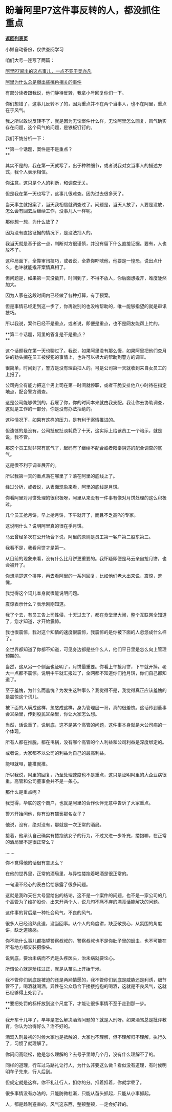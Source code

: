 # 盼着阿里P7这件事反转的人，都没抓住重点

[**返回列表页**](/gzh/记忆承载3)

小懒自动备份，仅供查阅学习

咱们大号一连写了两篇：

  

[阿里P7闹出的这点事儿，一点不亚于吴亦凡](http://mp.weixin.qq.com/s?__biz=MzU0MjYwNDU2Mw==&mid=2247500391&idx=1&sn=6a7dd4f8e9d3855844bdd50ace6e9135&chksm=fb1aae1bcc6d270d5ed334c863f0da8c04d04b27edca251bf61afb914502d8d8aef4cd4b74e7&scene=21#wechat_redirect)  

  

[阿里为什么总是爆出些桃色相关的事件](http://mp.weixin.qq.com/s?__biz=MzU0MjYwNDU2Mw==&mid=2247500403&idx=2&sn=203bfb98671f159eb7471f61a847a100&chksm=fb1aae0fcc6d2719b172e1395e990b21329aa21a84c155e10cf1be76b41cce1f34b3f434645d&scene=21#wechat_redirect)  

  

有部分读者跟我说，他们静待反转，我拿小号回复你们一下。  

  

你们想错了，这事儿反转不了的，因为重点并不在两个当事人，也不在阿里，重点在于风气。

  

我之所以敢说反转不了，就是因为无论案件什么样，无论阿里怎么回复，风气确实存在问题，这个风气的问题，是铁板钉钉的。

  

我们不妨分析一下：

  

 **第一个话题，案件是不是重点？  
**

  

其实不是的，我在第一天就写了，出于种种细节，或者说我对女当事人的描述方式，我个人表示相信。

  

你注意，这只是个人的判断，和调查无关。

  

但是我在第一天也写了，这事儿很难查。因为过去很多天了。  

  

当天事主就报案了，当天我相信就调查过了。问题是，当天人放了，人要是没放，怎么会有回去后继续工作，没事儿人一样呢。  

  

那你想一想，为什么放了？

  

因为没有直接证据的情况下，是没法扣人的。

  

我当天就是基于这一点，判断对方很谨慎，并没有留下什么直接证据。要有，人也放不了。

  

这种局面下，全靠审讯技巧，或者说，全靠你吓唬他，他要是一惶恐，说出点什么，也许就能撬开案情真相了。

  

但问题是，如果第一天没撬开，时间到了，不得不放人，你后面想撬开，难度陡然加大。  

  

因为人家在这段时间内已经做了各种打算，有了预案。

  

但是事情已经走到这一步了，你再说别的也没啥帮助的，唯一能够指望的就是审讯技巧。  

  

所以我说，案件已经不是重点，或者说，即便是重点，也不是网友能帮上忙的。  

  

 **第二个话题，阿里的答复是不是重点？  
**

  

这个话题我在第一天也聊过了。我说，如果阿里没有那么慢，如果阿里把他们查月饼的劲头搁在员工被侵犯的事情上，也许可以极大的帮助到警方的调查。

  

很简单，时间到了，警方是没有理由扣人的。可是公司第一天就收到来自女员工的上报了。  

  

公司完全有能力把这个男上司在第一时间就停职，或者干脆安排他八小时待在指定地点，配合警方调查。  

  

这是公司能够做到的，我雇了你，你的时间本来就由我支配。我让你去协助调查，这就是工作的一部分，你是没有办法拒绝的。

  

这种情况下，如果有这样的压力，是有利于案情推进的。  

  

但遗憾的是没有，公司扯皮扯淡耗费了十天，这实际上给该员工一个暗示，就是说，我不管。

  

那这个员工就非常有底气了，起码有了继续不配合或者阳奉阴违的配合调查的底气。  

  

这是很不利于调查展开的。  

  

所以我第一天的重点落在哪里了？落在阿里的底线上了。  

  

经过分析，或者说，从表面现象来看，阿里的底线是月饼。

  

你看阿里对月饼处理的很积极呀，阿里从来没有一件事有像对月饼处理的这么积极过。

  

几个员工抢月饼，早上抢月饼，下午就开了，而且不乏高P的专家。  

  

这说明什么？说明阿里真的很在乎月饼。  

  

马云曾经多次在公开场合下说，阿里的原则是员工第一客户第二股东第三。

  

我看不是，我看月饼才是第一。  

  

从目前的现象来看，没有什么比月饼更重要的。我怀疑即便是马云亲自抢月饼，也会被开了。  

  

你想清楚这个排序，再去看阿里的一系列回复，比如他们老大出来说，震惊，羞愧。

  

我觉得这个词儿本身就很能说明问题。  

  

震惊表示什么？表示刚刚知道。

  

我了个去，有员工告上司性侵，十天过去了，都在食堂里大闹，整个互联网全知道了，您才知道，才开始震惊。  

  

我也很震惊，我对这个知情的速度很震惊，我震惊的是你被下面的人忽悠成什么样了。

  

全世界都知道了你都不知道，可见身边都是些什么人，他们平日里是怎么向上管理预期的。  

  

当然，这从另一个侧面也证明了，月饼最重要。你看上午抢月饼，下午就开掉。老大一点都不震惊。说明中午就汇报过了，全网都不知道你们抢月饼，你们自己都知道了。

  

至于羞愧，为什么而羞愧？为发生这种事么？我觉得不是，我觉得真正应该羞愧的是震惊这个词儿。  

  

被下面的人瞒成这样，忽悠成这样，身为管理层一哥，真的很羞愧。这话传到董事会耳朵里，传到股民耳朵里，你让大家怎么想。

  

当然，话说重了，说到底，这不是某个高管的问题，这件事本身就是大公司病的一个体现。  

  

所有人都在推脱，都在甩锅，没有哪个高管的个人利益和公司利益是深度绑定的。

  

或者说，大家都不以公司的利益为自己的最高利益。

  

能甩就甩，能推就推。

  

所以我说，阿里的回复，乃至处理速度也不是重点，这只是证明阿里的大企业病很重。高管和公司董事会并不是一条心。  

  

那什么是重点呢？  

  

我觉得，华联的这个商户，也就是阿里的合作伙伴无意中告诉了大家重点。

  

警方开始问他，你有没有猥亵那名女子？  

  

他说，没有，绝对没有，那就是一次正常的酒局。

  

接着，他承认自己确实有搂抱该女子的行为，不过又进一步补充，搂抱嘛，在正常的酒局里不是很正常么？  

  

.......  

  

你不觉得他的话很有意思么？

  

在他的世界里，正常的酒局里，与异性搂抱着喝酒是很正常的。  

  

一句漫不经心的表白恰恰暴露了很多问题。  

  

这就是我昨天在大号里给出的结论，这不是一个案件的问题，也不是一家公司的几个高管为了维护股价，出来开两个人，说几句不痛不痒的漂亮话能解决的问题。

  

这件事的背后是一种社会风气，不良的风气。

  

很多人已经谙熟此道，没当回事。从个人的角度讲，缺乏敬畏心，从氛围的角度讲，缺乏道德感。  

  

你不能什么事儿都指望警察叔叔的，警察叔叔也不是你肚子里的蛔虫，也不可能在所有地方都安装摄像头。

  

说到底，要治未病而不光是头疼医头，治未病就要论心。  

  

所谓论心就是矫枉过正，就是从苗头上开始干涉。  

  

我不管你们到底是被迫的还是两厢情愿的，我不管你们到底是威胁还是利诱，细节管不了，喝酒就喝酒，异性在公众场合下搂搂抱抱的喝酒，这就是不良风气，这就已经够得上处罚了。

  

 **要把处罚的标杆放到这个尺度下，才能让很多事情不至于走到那一步。  
**

  

我开车十几年了，早年是怎么解决酒驾问题的？就是入刑呀。如果酒驾总是批评教育，你认为治得好么？治不好的。  

  

酒驾入刑最初的时候大家也是抵触的，大家也不理解，但不理解归不理解，执行久了，习惯了就理解了。

  

你问问高晓松，他是怎么理解的？去号子里蹲几个月，没有什么理解不了的。  

  

同样的道理，行车过马路礼让行人，为什么非要这么做？看似没有道理，有时候明明车子先来，行人后到。

  

但规定就是这样，你不礼让行人，扣你的分。扣着扣着，你就学乖了。

  

很多事情没有办法的，只能防微杜渐，只能从苗头抓起，只能从小事抓起。  

  

人，都是趋利避害的，风气这东西，整顿整顿，一定会好转的。

